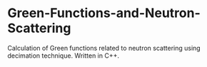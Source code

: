 # Green-Functions-and-Neutron-Scattering
Calculation of Green functions related to neutron scattering using decimation technique.
Written in C++.
